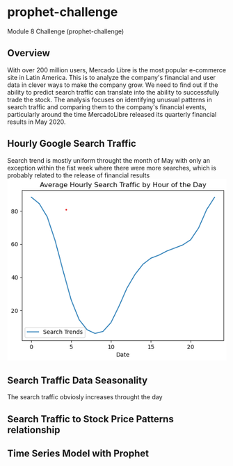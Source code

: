 # prophet-challenge
Module 8 Challenge (prophet-challenge)

## Overview
With over 200 million users, Mercado Libre is the most popular e-commerce site in Latin America. This is to analyze the company's financial and user data in clever ways to make the company grow. We need to find out if the ability to predict search traffic can translate into the ability to successfully trade the stock. The analysis focuses on identifying unusual patterns in search traffic and comparing them to the company's financial events, particularly around the time MercadoLibre released its quarterly financial results in May 2020.

## Hourly Google Search Traffic
Search trend is mostly uniform throught the month of May with only an exception within the fist week where there were more searches, which is probably related to the release of financial results
![Hourly Search Trend](./Resources/fig1.png)

## Search Traffic Data Seasonality
The search traffic obviosly increases throught the day


## Search Traffic to Stock Price Patterns relationship

## Time Series Model with Prophet


